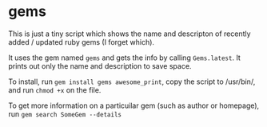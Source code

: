 # gems

This is just a tiny script which shows the name and descripton of recently added / updated ruby gems (I forget which).

It uses the gem named `gems` and gets the info by calling `Gems.latest`. It prints out only the name and description to save space.

To install, run `gem install gems awesome_print`, copy the script to /usr/bin/, and run `chmod +x` on the file. 

To get more information on a particuilar gem (such as author or homepage), run `gem search SomeGem --details`
